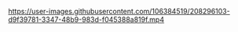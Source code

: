 

https://user-images.githubusercontent.com/106384519/208296103-d9f39781-3347-48b9-983d-f045388a819f.mp4

